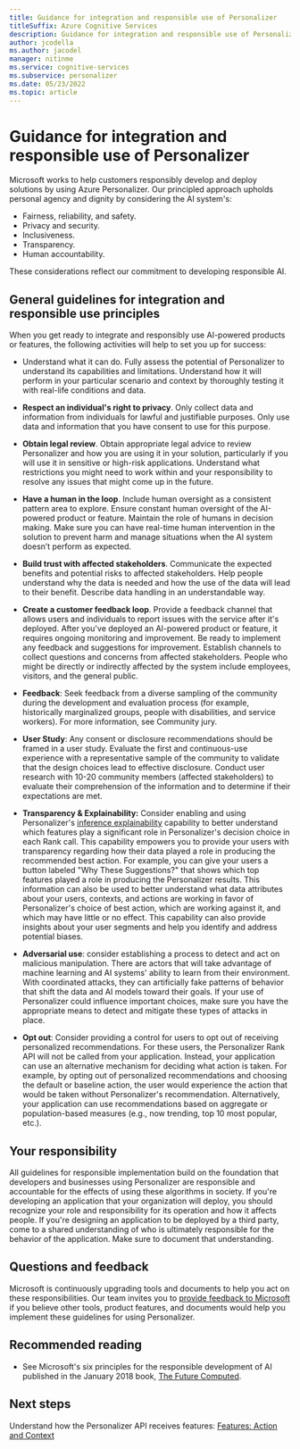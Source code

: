 ```yaml
---
title: Guidance for integration and responsible use of Personalizer
titleSuffix: Azure Cognitive Services
description: Guidance for integration and responsible use of Personalizer
author: jcodella
ms.author: jacodel
manager: nitinme
ms.service: cognitive-services
ms.subservice: personalizer
ms.date: 05/23/2022
ms.topic: article
---
```



# Guidance for integration and responsible use of Personalizer

Microsoft works to help customers responsibly develop and deploy solutions by using Azure Personalizer. Our principled approach upholds personal agency and dignity by considering the AI system's:  

- Fairness, reliability, and safety.
- Privacy and security.
- Inclusiveness.
- Transparency.
- Human accountability.

These considerations reflect our commitment to developing responsible AI.


## General guidelines for integration and responsible use principles

When you get ready to integrate and responsibly use AI-powered products or features, the following activities will help to set you up for success:

- Understand what it can do. Fully assess the potential of Personalizer to understand its capabilities and limitations. Understand how it will perform in your particular scenario and context by thoroughly testing it with real-life conditions and data.  

- **Respect an individual's right to privacy**. Only collect data and information from individuals for lawful and justifiable purposes. Only use data and information that you have consent to use for this purpose.

- **Obtain legal review**. Obtain appropriate legal advice to review Personalizer and how you are using it in your solution, particularly if you will use it in sensitive or high-risk applications. Understand what restrictions you might need to work within and your responsibility to resolve any issues that might come up in the future.  

- **Have a human in the loop**. Include human oversight as a consistent pattern area to explore. Ensure constant human oversight of the AI-powered product or feature. Maintain the role of humans in decision making. Make sure you can have real-time human intervention in the solution to prevent harm and manage situations when the AI system doesn’t perform as expected.  

- **Build trust with affected stakeholders**. Communicate the expected benefits and potential risks to affected stakeholders. Help people understand why the data is needed and how the use of the data will lead to their benefit. Describe data handling in an understandable way.  

- **Create a customer feedback loop**. Provide a feedback channel that allows users and individuals to report issues with the service after it's deployed. After you've deployed an AI-powered product or feature, it requires ongoing monitoring and improvement. Be ready to implement any feedback and suggestions for improvement. Establish channels to collect questions and concerns from affected stakeholders. People who might be directly or indirectly affected by the system include employees, visitors, and the general public.  

- **Feedback**: Seek feedback from a diverse sampling of the community during the development and evaluation process (for example, historically marginalized groups, people with disabilities, and service workers). For more information, see Community jury.  

- **User Study**: Any consent or disclosure recommendations should be framed in a user study. Evaluate the first and continuous-use experience with a representative sample of the community to validate that the design choices lead to effective disclosure. Conduct user research with 10-20 community members (affected stakeholders) to evaluate their comprehension of the information and to determine if their expectations are met.

- **Transparency & Explainability:** Consider enabling and using Personalizer's [inference explainability](https://learn.microsoft.com/azure/cognitive-services/personalizer/concepts-features?branch=main#inference-explainability) capability to better understand which features play a significant role in Personalizer's decision choice in each Rank call. This capability empowers you to provide your users with transparency regarding how their data played a role in producing the recommended best action. For example, you can give your users a button labeled "Why These Suggestions?" that shows which top features played a role in producing the Personalizer results. This information can also be used to better understand what data attributes about your users, contexts, and actions are working in favor of Personalizer's choice of best action, which are working against it, and which may have little or no effect. This capability can also provide insights about your user segments and help you identify and address potential biases.

- **Adversarial use**: consider establishing a process to detect and act on malicious manipulation. There are actors that will take advantage of machine learning and AI systems' ability to learn from their environment. With coordinated attacks, they can artificially fake patterns of behavior that shift the data and AI models toward their goals. If your use of Personalizer could influence important choices, make sure you have the appropriate means to detect and mitigate these types of attacks in place.

- **Opt out**: Consider providing a control for users to opt out of receiving personalized recommendations. For these users, the Personalizer Rank API will not be called from your application. Instead, your application can use an alternative mechanism for deciding what action is taken. For example, by opting out of personalized recommendations and choosing the default or baseline action, the user would experience the action that would be taken without Personalizer's recommendation. Alternatively, your application can use recommendations based on aggregate or population-based measures (e.g., now trending, top 10 most popular, etc.).


## Your responsibility

All guidelines for responsible implementation build on the foundation that developers and businesses using Personalizer are responsible and accountable for the effects of using these algorithms in society. If you're developing an application that your organization will deploy, you should recognize your role and responsibility for its operation and how it affects people. If you're designing an application to be deployed by a third party, come to a shared understanding of who is ultimately responsible for the behavior of the application. Make sure to document that understanding.


## Questions and feedback

Microsoft is continuously upgrading tools and documents to help you act on these responsibilities. Our team invites you to [provide feedback to Microsoft](mailto:cogsvcs-RL-feedback@microsoft.com?subject%3DPersonalizer%20Responsible%20Use%20Feedback&body%3D%5BPlease%20share%20any%20question%2C%20idea%20or%20concern%5D) if you believe other tools, product features, and documents would help you implement these guidelines for using Personalizer.


## Recommended reading
- See Microsoft's six principles for the responsible development of AI published in the January 2018 book, [The Future Computed](https://news.microsoft.com/futurecomputed/).


## Next steps

Understand how the Personalizer API receives features: [Features: Action and Context](concepts-features.md)
